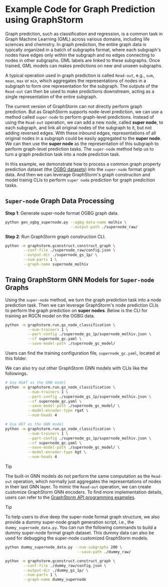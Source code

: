 # Example Code for Graph Prediction using GraphStorm
Graph prediction, such as classification and regression, is a common task in Graph Machine
Learning (GML) across various domains, including life sciences and chemistry. In graph prediction,
the entire graph data is typically organized in a batch of subgraphs format, where each subgraph's
nodes have edges only within the subgraph and no edges connecting to nodes in other subgraphs. GML
labels are linked to these subgraphs. Once trained, GML models can makes predictions on new and unseen subgraphs.

A typical operation used in graph prediction is called `Read-out`, e.g., `sum`, `mean`, `max` or
`min`, which aggregates the representations of nodes in a subgraph to form one representation for
the subgraph. The outputs of the `Read-out` can then be used to make predictions downstream, acting as a single representation of the entire subgraph.

The current version of GraphStorm can not directly perform graph prediction. But as GraphStorm
supports node-level prediction, we can use a method called `super-node` to perform graph-level 
predictions. Instead of using the `Read-out` operation, we can add a new node, called 
**super node**, to each subgraph, and link all original nodes of the subgraph to it, but not 
adding reversed edges. With these inbound edges, representations of all original nodes in a 
subgraph could be easily aggregated to the **super node**. We can then use the **super node** 
as the representation of this subgraph to perform graph-level prediction tasks. The `super-node` 
method help us to turn a graph prediction task into a node prediction task.

In this example, we demonstrate how to process a common graph property prediction dataset 
(the [OGBG datasets](https://ogb.stanford.edu/docs/graphprop/)) into the `super-node` format 
graph data. And then we can leverage GraphStorm's graph construciton and model trainig CLIs 
to perform `super node` prediction for graph predicition tasks.

## `Super-node` Graph Data Processing

**Step 1**: Generate super-node format OGBG graph data.
``` bash
python gen_ogbg_supernode.py --ogbg-data-name molhiv \
                             --output-path ./supernode_raw/
```

**Step 2**: Run GraphStorm graph construction CLI.
``` bash
python -m graphstorm.gconstruct.construct_graph \
        --conf-file ./supernode_raw/config.json \
        --output-dir ./supernode_gs_1p/ \
        --num-parts 1 \
        --graph-name supernode_molhiv
```

## Traing GraphStorm GNN Models for `Super-node` Graphs

Using the `super-node` method, we turn the graph prediction task into a node prediction task. 
Then we can leverage GraphStorm's node prediction CLIs to perform the graph prediction on 
**super nodes**. Below is the CLI for training an RGCN model on the OGBG data.

``` bash
python -m graphstorm.run.gs_node_classification \
          --num-trainers 1 \
          --part-config ./supernode_gs_1p/supernode_molhiv.json \
          --cf supernode_gc.yaml \
          --save-model-path ./supernode_gc_model/
```

Users can find the training configuration file, `supernode_gc.yaml`, located at this folder.

We can also try out other GraphStorm GNN models with CLIs like the followings.

``` bash
# Use RGAT as the GNN model
python -m graphstorm.run.gs_node_classification \
          --num-trainers 1 \
          --part-config ./supernode_gs_1p/supernode_molhiv.json \
          --cf supernode_gc.yaml \
          --save-model-path ./supernode_gc_model/ \
          --model-encoder-type rgat \
          --num-heads 4
```

``` bash
# Use HGT as the GNN model
python -m graphstorm.run.gs_node_classification \
          --num-trainers 1 \
          --part-config ./supernode_gs_1p/supernode_molhiv.json \
          --cf supernode_gc.yaml \
          --save-model-path ./supernode_gc_model/ \
          --model-encoder-type hgt \
          --num-heads 4
```

> [!TIP]
> The built-in GNN models do not perform the same computation as the `Read-out` operation, which 
> normally just aggregates the representations of nodes in their last GNN layer. To mimic the 
> `Read-out` operation, we can create customize GraphStorm GNN encoders. To find more 
> implementation details, users can refer to the [GraphStorm API programming examples](https://graphstorm.readthedocs.io/en/latest/api/notebooks/index.html).


> [!TIP]
> To help users to dive deep the super-node format graph structure, we also provide a dummy 
> super-node graph generation script, i.e., the `dummy_supernode_data.py`. You can run the 
> following commands to build a dummy super-node format graph dataset. This dummy data can 
> also be used for debugging the super-node customized GraphStorm models.

``` bash
python dummy_supernode_data.py --num-subgraphs 200 \
                                --save-path ./dummy_raw/

python -m graphstorm.gconstruct.construct_graph \
        --conf-file ./dummy_raw/config.json \
        --output-dir ./dummy_gs_1p/ \
        --num-parts 1 \
        --graph-name dummy_supernode
```
